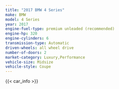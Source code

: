 ```yaml
---
title: "2017 BMW 4 Series"
make: BMW
model: 4 Series
year: 2017
engine-fuel-type: premium unleaded (recommended)
engine-hp: 320
engine-cylinders: 6
transmission-type: Automatic
driven-wheels: all wheel drive
number-of-doors: 2
market-category: Luxury,Performance
vehicle-size: Midsize
vehicle-style: Coupe
---
```


{{< car_info >}}
